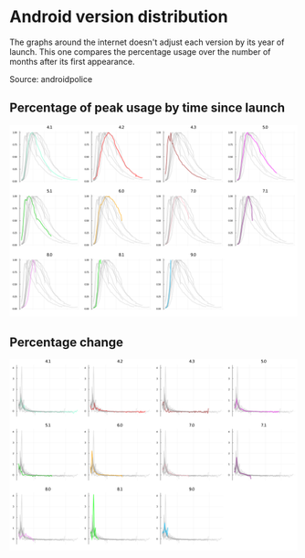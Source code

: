 # Android version distribution

The graphs around the internet doesn't adjust each version by its year of launch. This one compares the percentage usage over the number of months after its first appearance.

Source: androidpolice

## Percentage of peak usage by time since launch
![image](julia.png)

## Percentage change
![percentage change](pchange.png)
